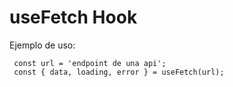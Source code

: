 # useFetch Hook

Ejemplo de uso:

```
 const url = 'endpoint de una api';
 const { data, loading, error } = useFetch(url);
```
